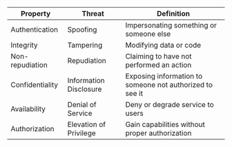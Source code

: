 | Property          | Threat                 | Definition                                               |
|-------------------|------------------------|----------------------------------------------------------|
| Authentication    | Spoofing               | Impersonating something or someone else                  |
| Integrity         | Tampering              | Modifying data or code                                   |
| Non-repudiation   | Repudiation            | Claiming to have not performed an action                 |
| Confidentiality   | Information Disclosure | Exposing information to someone not authorized to see it |
| Availability      | Denial of Service      | Deny or degrade service to users                         |
| Authorization     | Elevation of Privilege | Gain capabilities without proper authorization           |
